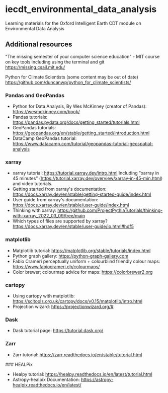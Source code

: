 # iecdt_environmental_data_analysis
Learning materials for the Oxford Intelligent Earth CDT module on Environmental Data Analysis

## Additional resources

"The missing semester of your computer science education" - MIT course on key tools including using the terminal and git
https://missing.csail.mit.edu/

Python for Climate Scientists (some content may be out of date)
https://github.com/duncanwp/python_for_climate_scientists/

### Pandas and GeoPandas

* Python for Data Analysis, By Wes McKinney (creator of Pandas): https://wesmckinney.com/book/
* Pandas tutorials: https://pandas.pydata.org/docs/getting_started/tutorials.html
* GeoPandas tutorials: https://geopandas.org/en/stable/getting_started/introduction.html
* DataCamp GeoPandas tutorial: https://www.datacamp.com/tutorial/geopandas-tutorial-geospatial-analysis


### xarray
* xarray tutorial: https://tutorial.xarray.dev/intro.html
  Including "xarray in 45 minutes" (https://tutorial.xarray.dev/overview/xarray-in-45-min.html) and video tutorials.
* Getting started from xarray's documentation: https://docs.xarray.dev/en/stable/getting-started-guide/index.html
* User guide from xarray's documentation: https://docs.xarray.dev/en/stable/user-guide/index.html
* Thinking with xarray: https://github.com/ProjectPythiaTutorials/thinking-with-xarray_2022_03_09/tree/main
* Which types of files are supported by xarray? https://docs.xarray.dev/en/stable/user-guide/io.html#hdf5

### matplotlib
* Matplotlib tutorial: https://matplotlib.org/stable/tutorials/index.html
* Python graph gallery: https://python-graph-gallery.com
* Fabio Crameri perceptually uniform + colourblind friendly colour maps: https://www.fabiocrameri.ch/colourmaps/
* Color brewer; colourmap advice for maps: https://colorbrewer2.org

### cartopy
* Using cartopy with matplotlib: https://scitools.org.uk/cartopy/docs/v0.15/matplotlib/intro.html
* Projection wizard: https://projectionwizard.org/#

### Dask

* Dask tutorial page: https://tutorial.dask.org/

### Zarr

* Zarr tutorial: https://zarr.readthedocs.io/en/stable/tutorial.html

### HEALPix

* Healpy tutorial: https://healpy.readthedocs.io/en/latest/tutorial.html
* Astropy-healpix Documentation: https://astropy-healpix.readthedocs.io/en/latest/

